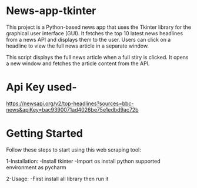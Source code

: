 # News-app-tkinter
This project is a Python-based news app that uses the Tkinter library for the graphical user interface (GUI). It fetches the top 10 latest news headlines from a news API and displays them to the user. Users can click on a headline to view the full news article in a separate window.

This script displays the full news article when a full stiry is clicked. It opens a new window  and fetches the article content from the API.

# Api Key used-
https://newsapi.org/v2/top-headlines?sources=bbc-news&apiKey=bac9390071ad4026be75e1edbd9ac72b

# Getting Started
Follow these steps to start using this web scraping tool:

1-Installation: -Install tkinter -Import os  install python supported environment as pycharm

2-Usage: -First install all library then run it
